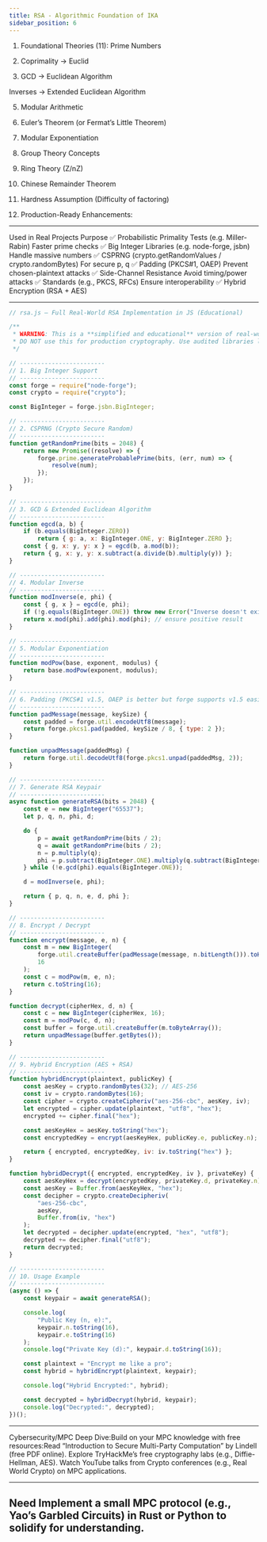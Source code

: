 ```yaml
---
title: RSA - Algorithmic Foundation of IKA
sidebar_position: 6
---
```


1. Foundational Theories (11):
   Prime Numbers

2. Coprimality → Euclid

3. GCD → Euclidean Algorithm

Inverses → Extended Euclidean Algorithm

5. Modular Arithmetic

6. Euler’s Theorem (or Fermat’s Little Theorem)

7. Modular Exponentiation

8. Group Theory Concepts

9. Ring Theory (Z/nZ)

10. Chinese Remainder Theorem

11. Hardness Assumption (Difficulty of factoring)

12. Production-Ready Enhancements:

---

Used in Real Projects Purpose
✅ Probabilistic Primality Tests (e.g. Miller-Rabin) Faster prime checks
✅ Big Integer Libraries (e.g. node-forge, jsbn) Handle massive numbers
✅ CSPRNG (crypto.getRandomValues / crypto.randomBytes) For secure p, q
✅ Padding (PKCS#1, OAEP) Prevent chosen-plaintext attacks
✅ Side-Channel Resistance Avoid timing/power attacks
✅ Standards (e.g., PKCS, RFCs) Ensure interoperability
✅ Hybrid Encryption (RSA + AES)

---

```js
// rsa.js — Full Real-World RSA Implementation in JS (Educational)

/**
 * WARNING: This is a **simplified and educational** version of real-world RSA
 * DO NOT use this for production cryptography. Use audited libraries like OpenSSL.
 */

// ------------------------
// 1. Big Integer Support
// ------------------------
const forge = require("node-forge");
const crypto = require("crypto");

const BigInteger = forge.jsbn.BigInteger;

// ------------------------
// 2. CSPRNG (Crypto Secure Random)
// ------------------------
function getRandomPrime(bits = 2048) {
    return new Promise((resolve) => {
        forge.prime.generateProbablePrime(bits, (err, num) => {
            resolve(num);
        });
    });
}

// ------------------------
// 3. GCD & Extended Euclidean Algorithm
// ------------------------
function egcd(a, b) {
    if (b.equals(BigInteger.ZERO))
        return { g: a, x: BigInteger.ONE, y: BigInteger.ZERO };
    const { g, x: y, y: x } = egcd(b, a.mod(b));
    return { g, x: y, y: x.subtract(a.divide(b).multiply(y)) };
}

// ------------------------
// 4. Modular Inverse
// ------------------------
function modInverse(e, phi) {
    const { g, x } = egcd(e, phi);
    if (!g.equals(BigInteger.ONE)) throw new Error("Inverse doesn't exist");
    return x.mod(phi).add(phi).mod(phi); // ensure positive result
}

// ------------------------
// 5. Modular Exponentiation
// ------------------------
function modPow(base, exponent, modulus) {
    return base.modPow(exponent, modulus);
}

// ------------------------
// 6. Padding (PKCS#1 v1.5, OAEP is better but forge supports v1.5 easily)
// ------------------------
function padMessage(message, keySize) {
    const padded = forge.util.encodeUtf8(message);
    return forge.pkcs1.pad(padded, keySize / 8, { type: 2 });
}

function unpadMessage(paddedMsg) {
    return forge.util.decodeUtf8(forge.pkcs1.unpad(paddedMsg, 2));
}

// ------------------------
// 7. Generate RSA Keypair
// ------------------------
async function generateRSA(bits = 2048) {
    const e = new BigInteger("65537");
    let p, q, n, phi, d;

    do {
        p = await getRandomPrime(bits / 2);
        q = await getRandomPrime(bits / 2);
        n = p.multiply(q);
        phi = p.subtract(BigInteger.ONE).multiply(q.subtract(BigInteger.ONE));
    } while (!e.gcd(phi).equals(BigInteger.ONE));

    d = modInverse(e, phi);

    return { p, q, n, e, d, phi };
}

// ------------------------
// 8. Encrypt / Decrypt
// ------------------------
function encrypt(message, e, n) {
    const m = new BigInteger(
        forge.util.createBuffer(padMessage(message, n.bitLength())).toHex(),
        16
    );
    const c = modPow(m, e, n);
    return c.toString(16);
}

function decrypt(cipherHex, d, n) {
    const c = new BigInteger(cipherHex, 16);
    const m = modPow(c, d, n);
    const buffer = forge.util.createBuffer(m.toByteArray());
    return unpadMessage(buffer.getBytes());
}

// ------------------------
// 9. Hybrid Encryption (AES + RSA)
// ------------------------
function hybridEncrypt(plaintext, publicKey) {
    const aesKey = crypto.randomBytes(32); // AES-256
    const iv = crypto.randomBytes(16);
    const cipher = crypto.createCipheriv("aes-256-cbc", aesKey, iv);
    let encrypted = cipher.update(plaintext, "utf8", "hex");
    encrypted += cipher.final("hex");

    const aesKeyHex = aesKey.toString("hex");
    const encryptedKey = encrypt(aesKeyHex, publicKey.e, publicKey.n);

    return { encrypted, encryptedKey, iv: iv.toString("hex") };
}

function hybridDecrypt({ encrypted, encryptedKey, iv }, privateKey) {
    const aesKeyHex = decrypt(encryptedKey, privateKey.d, privateKey.n);
    const aesKey = Buffer.from(aesKeyHex, "hex");
    const decipher = crypto.createDecipheriv(
        "aes-256-cbc",
        aesKey,
        Buffer.from(iv, "hex")
    );
    let decrypted = decipher.update(encrypted, "hex", "utf8");
    decrypted += decipher.final("utf8");
    return decrypted;
}

// ------------------------
// 10. Usage Example
// ------------------------
(async () => {
    const keypair = await generateRSA();

    console.log(
        "Public Key (n, e):",
        keypair.n.toString(16),
        keypair.e.toString(16)
    );
    console.log("Private Key (d):", keypair.d.toString(16));

    const plaintext = "Encrypt me like a pro";
    const hybrid = hybridEncrypt(plaintext, keypair);

    console.log("Hybrid Encrypted:", hybrid);

    const decrypted = hybridDecrypt(hybrid, keypair);
    console.log("Decrypted:", decrypted);
})();
```

---

Cybersecurity/MPC Deep Dive:Build on your MPC knowledge with free resources:Read “Introduction to Secure Multi-Party Computation” by Lindell (free PDF online).
Explore TryHackMe’s free cryptography labs (e.g., Diffie-Hellman, AES).
Watch YouTube talks from Crypto conferences (e.g., Real World Crypto) on MPC applications.

---

## Need Implement a small MPC protocol (e.g., Yao’s Garbled Circuits) in Rust or Python to solidify for understanding.
